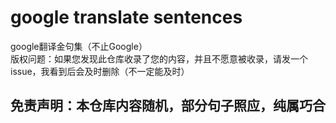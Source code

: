 # google translate sentences
google翻译金句集（不止Google）  
版权问题：如果您发现此仓库收录了您的内容，并且不愿意被收录，请发一个issue，我看到后会及时删除（不一定能及时）  
## 免责声明：本仓库内容随机，部分句子照应，纯属巧合  

